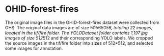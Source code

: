 # OHID-forest-fires
The original image files in the OHID-forest-fires dataset were collected from OHS. The original data images are of size 5056*5056, totaling 22 images, located in the tif/fire folder.
The YOLODataset folder contains 1,197 jpg images of size 512*512 and their corresponding YOLO labels. We cropped the source images in the tif/fire folder into sizes of 512*512, and selected some images for annotation.
